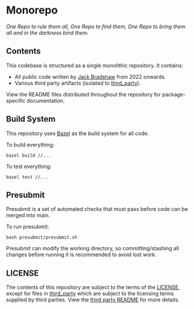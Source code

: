 # Monorepo

*One Repo to rule them all, One Repo to find them, One Repo to bring them all and in the darkness
bind them.*

## Contents

This codebase is structured as a single monolithic repository. It contains:

- All public code written by [Jack Bradshaw](https://jackbradshaw.io) from 2022 onwards.
- Various third party artifacts (isolated to [third_party](third_party)).

View the README files distributed throughout the repository for package-specific documentation.

## Build System

This repository uses [Bazel](https://bazel.build) as the build system for all code.

To build everything:

```
bazel build //...
```

To test everything:

```
bazel test //...
```

## Presubmit

Presubmit is a set of automated checks that must pass before code can be merged into main.

To run presubmit:

```
bash presubmit/presubmit.sh
```

Presubmit can modify the working directory, so committing/stashing all changes before running it is
recommended to avoid lost work.

## LICENSE

The contents of this repository are subject to the terms of the [LICENSE](LICENSE), except for
files in [third_party](third_party) which are subject to the licensing terms supplied by third
parties. View the [third party README](/third_party/README.md) for more details.
